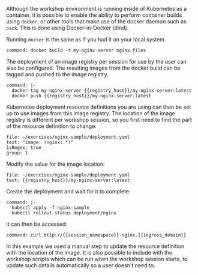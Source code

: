 Although the workshop environment is running inside of Kubernetes as a container, it is possible to enable the ability to perform container builds using ``docker``, or other tools that make use of the docker daemon such as ``pack``. This is done using Docker-in-Docker (dind).

Running ``docker`` is the same as if you had it on your local system.

```terminal:execute
command: docker build -t my-nginx-server nginx-files
```

The deployment of an image registry per session for use by the user can also be configured. The resulting images from the docker build can be tagged and pushed to the image registry.

```terminal:execute
command: |-
  docker tag my-nginx-server {{registry_host}}/my-nginx-server:latest
  docker push {{registry_host}}/my-nginx-server:latest
```

Kubernetes deployment resource definitions you are using can then be set up to use images from this image registry. The location of the image registry is different per workshop session, so you first need to find the part of the resource definition to change:

```editor:select-matching-text
file: ~/exercises/nginx-sample/deployment.yaml
text: "image: (nginx:.*)"
isRegex: true
group: 1
```

Modify the value for the image location:

```editor:replace-text-selection
file: ~/exercises/nginx-sample/deployment.yaml
text: {{registry_host}}/my-nginx-server:latest
```

Create the deployment and wait for it to complete:

```terminal:execute
command: |-
  kubectl apply -f nginx-sample
  kubectl rollout status deployment/nginx
```

It can then be accessed:

```terminal:execute
command: curl http://{{session_namespace}}-nginx.{{ingress_domain}}
```

In this example we used a manual step to update the resource definition with the location of the image. It is also possible to include with the workshop scripts which can be run when the workshop session starts, to update such details automatically so a user doesn't need to.
